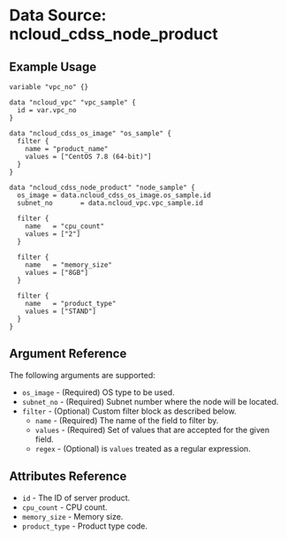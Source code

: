 # Data Source: ncloud_cdss_node_product

## Example Usage

```hcl
variable "vpc_no" {}

data "ncloud_vpc" "vpc_sample" {
  id = var.vpc_no
}

data "ncloud_cdss_os_image" "os_sample" {
  filter {
    name = "product_name"
    values = ["CentOS 7.8 (64-bit)"]
  }
}

data "ncloud_cdss_node_product" "node_sample" {
  os_image = data.ncloud_cdss_os_image.os_sample.id
  subnet_no       = data.ncloud_vpc.vpc_sample.id
  
  filter {
    name   = "cpu_count"
    values = ["2"]
  }

  filter {
    name   = "memory_size"
    values = ["8GB"]
  }

  filter {
    name   = "product_type"
    values = ["STAND"]
  }
}
```

## Argument Reference
The following arguments are supported:
* `os_image` - (Required) OS type to be used.
* `subnet_no` - (Required) Subnet number where the node will be located.
* `filter` - (Optional) Custom filter block as described below.
    * `name` - (Required) The name of the field to filter by.
    * `values` - (Required) Set of values that are accepted for the given field.
    * `regex` - (Optional) is `values` treated as a regular expression.

## Attributes Reference
* `id` - The ID of server product.
* `cpu_count` - CPU count.
* `memory_size` - Memory size.
* `product_type` - Product type code.
    